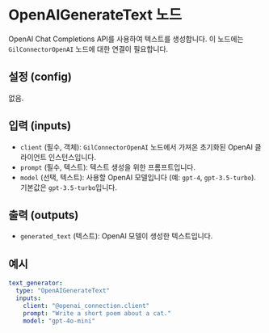 # OpenAIGenerateText 노드

OpenAI Chat Completions API를 사용하여 텍스트를 생성합니다. 이 노드에는 `GilConnectorOpenAI` 노드에 대한 연결이 필요합니다.

## 설정 (config)

없음.

## 입력 (inputs)

*   `client` (필수, 객체): `GilConnectorOpenAI` 노드에서 가져온 초기화된 OpenAI 클라이언트 인스턴스입니다.
*   `prompt` (필수, 텍스트): 텍스트 생성을 위한 프롬프트입니다.
*   `model` (선택, 텍스트): 사용할 OpenAI 모델입니다 (예: `gpt-4`, `gpt-3.5-turbo`). 기본값은 `gpt-3.5-turbo`입니다.

## 출력 (outputs)

*   `generated_text` (텍스트): OpenAI 모델이 생성한 텍스트입니다.

## 예시

```yaml
text_generator:
  type: "OpenAIGenerateText"
  inputs:
    client: "@openai_connection.client"
    prompt: "Write a short poem about a cat."
    model: "gpt-4o-mini"
```